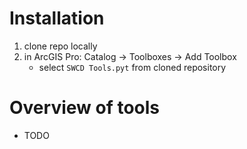 # Installation
1. clone repo locally
2. in ArcGIS Pro: Catalog -> Toolboxes -> Add Toolbox
	- select `SWCD Tools.pyt` from cloned repository

# Overview of tools
- TODO